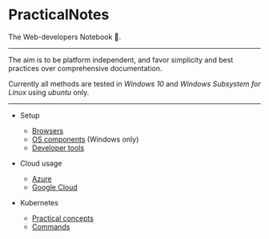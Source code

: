 # PracticalNotes
The Web-developers Notebook 📓.

---

The aim is to be platform independent, and favor simplicity and best practices
over comprehensive documentation.

Currently all methods are tested in _Windows 10_ and _Windows Subsystem for
Linux_ using _ubuntu_ only.

---

- Setup
  - [Browsers](Setup/Browsers.md)
  - [OS components](Setup/OsComponents.md) (Windows only)
  - [Developer tools](Setup/DevTools.md)

- Cloud usage
  - [Azure](Cloud/Azure.md)
  - [Google Cloud](Cloud/Google.md)

- Kubernetes
  - [Practical concepts](K8s/PracticalConcepts.md)
  - [Commands](K8s/Commands.md)
